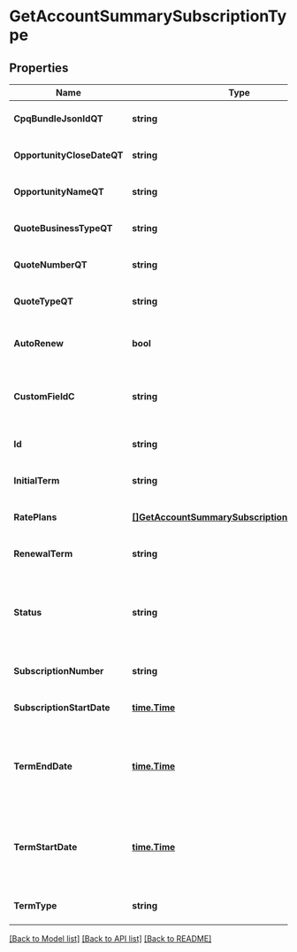 # GetAccountSummarySubscriptionType

## Properties
Name | Type | Description | Notes
------------ | ------------- | ------------- | -------------
**CpqBundleJsonIdQT** | **string** |  | [optional] [default to null]
**OpportunityCloseDateQT** | **string** |  | [optional] [default to null]
**OpportunityNameQT** | **string** |  | [optional] [default to null]
**QuoteBusinessTypeQT** | **string** |  | [optional] [default to null]
**QuoteNumberQT** | **string** |  | [optional] [default to null]
**QuoteTypeQT** | **string** |  | [optional] [default to null]
**AutoRenew** | **bool** | If &#x60;true&#x60;, auto-renew is enabled. If &#x60;false&#x60;, auto-renew is disabled.  | [optional] [default to null]
**CustomFieldC** | **string** | Any custom fields defined for this object. The custom field name is case-sensitive.  | [optional] [default to null]
**Id** | **string** | Subscription ID.  | [optional] [default to null]
**InitialTerm** | **string** | Duration of the initial subscription term in whole months.   | [optional] [default to null]
**RatePlans** | [**[]GetAccountSummarySubscriptionRatePlanType**](GETAccountSummarySubscriptionRatePlanType.md) | Container for rate plans for this subscription.  | [optional] [default to null]
**RenewalTerm** | **string** | Duration of the renewal term in whole months.  | [optional] [default to null]
**Status** | **string** | Subscription status; possible values are: &#x60;Draft&#x60;, &#x60;PendingActivation&#x60;, &#x60;PendingAcceptance&#x60;, &#x60;Active&#x60;, &#x60;Cancelled&#x60;, &#x60;Expired&#x60;.  | [optional] [default to null]
**SubscriptionNumber** | **string** | Subscription Number.  | [optional] [default to null]
**SubscriptionStartDate** | [**time.Time**](time.Time.md) | Subscription start date.  | [optional] [default to null]
**TermEndDate** | [**time.Time**](time.Time.md) | End date of the subscription term. If the subscription is evergreen, this is either null or equal to the cancellation date, as appropriate.  | [optional] [default to null]
**TermStartDate** | [**time.Time**](time.Time.md) | Start date of the subscription term. If this is a renewal subscription, this date is different than the subscription start date.  | [optional] [default to null]
**TermType** | **string** | Possible values are: &#x60;TERMED&#x60;, &#x60;EVERGREEN&#x60;.  | [optional] [default to null]

[[Back to Model list]](../README.md#documentation-for-models) [[Back to API list]](../README.md#documentation-for-api-endpoints) [[Back to README]](../README.md)


